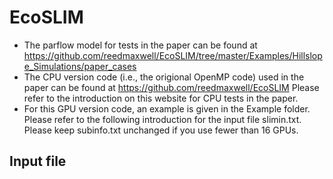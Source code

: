 # EcoSLIM

* The parflow model for tests in the paper can be found at https://github.com/reedmaxwell/EcoSLIM/tree/master/Examples/Hillslope_Simulations/paper_cases  
* The CPU version code (i.e., the origional OpenMP code) used in the paper can be found at https://github.com/reedmaxwell/EcoSLIM  Please refer to the introduction on this website for CPU tests in the paper.  
* For this GPU version code, an example is given in the Example folder. Please refer to the following introduction for the input file slimin.txt. Please keep subinfo.txt unchanged if you use fewer than 16 GPUs.  

## Input file


